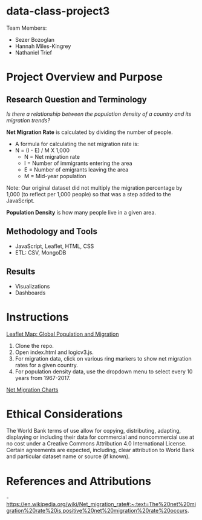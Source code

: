 # data-class-project3

Team Members:
- Sezer Bozoglan
- Hannah Miles-Kingrey
- Nathaniel Trief


# Project Overview and Purpose
## Research Question and Terminology
*Is there a relationship between the population density of a country and its migration trends?*

**Net Migration Rate** is calculated by dividing the number of people.
- A formula for calculating the net migration rate is:
- N = (I - E) / M X 1,000
  - N = Net migration rate
  - I = Number of immigrants entering the area
  - E = Number of emigrants leaving the area
  - M = Mid-year population
    
Note: Our original dataset did not multiply the migration percentage by 1,000 (to reflect per 1,000 people) so that was a step added to the JavaScript.

**Population Density** is how many people live in a given area.

## Methodology and Tools
- JavaScript, Leaflet, HTML, CSS
- ETL: CSV, MongoDB

## Results
- Visualizations
- Dashboards

# Instructions 
<ins> Leaflet Map: Global Population and Migration </ins>
1. Clone the repo.
2. Open index.html and logicv3.js.
3. For migration data, click on various ring markers to show net migration rates for a given country.
4. For population density data, use the dropdown menu to select every 10 years from 1967-2017.

<ins> Net Migration Charts </ins>

# Ethical Considerations
The World Bank terms of use allow for copying, distributing, adapting, displaying or including their data for commercial and noncommercial use at no cost under a Creative Commons Attribution 4.0 International License. Certain agreements are expected, including, clear attribution to World Bank and particular dataset name or source (if known).


# References and Attributions
-https://en.wikipedia.org/wiki/Net_migration_rate#:~:text=The%20net%20migration%20rate%20is,positive%20net%20migration%20rate%20occurs. 
